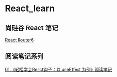# React_learn
## 尚硅谷 React 笔记
[React Router6](https://github.com/xieziihang/React_learn/issues/2)
## 阅读笔记系列
[01.《轻松学会React钩子：以 useEffect 为例》阅读笔记](https://github.com/xieziihang/React_learn/issues/1)
